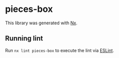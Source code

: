 # pieces-box

This library was generated with [Nx](https://nx.dev).

## Running lint

Run `nx lint pieces-box` to execute the lint via [ESLint](https://eslint.org/).
